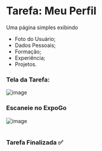 # Tarefa: Meu Perfil

Uma página simples exibindo
  - Foto do Usuário;
  - Dados Pessoais;
  - Formação;
  - Experiência;
  - Projetos.

<h3>Tela da Tarefa:</h3>

![image](https://user-images.githubusercontent.com/51220926/221362939-e708fbc3-31d0-49eb-9452-d6a4215044e3.png)

<h3>Escaneie no ExpoGo</h3>

![image](https://user-images.githubusercontent.com/51220926/227734058-404ccac4-ff9b-45b3-b146-49c6db62be8e.png)

#
<h3>Tarefa Finalizada ✅</h3>
